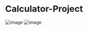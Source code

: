# Calculator-Project
![image](https://github.com/user-attachments/assets/03fe652c-4457-4651-ad04-bc7a6771126c)
![image](https://github.com/user-attachments/assets/b0e280d9-ccea-4b2c-b4bd-46fb5e12af2b)

